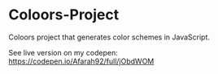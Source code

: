 # Coloors-Project
Coloors project that generates color schemes in JavaScript.

See live version on my codepen:   https://codepen.io/Afarah92/full/jObdWOM

